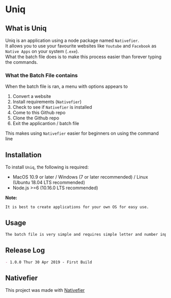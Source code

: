# Uniq

## What is Uniq  

Uniq is an application using a node package named `Nativefier`.  
It allows you to use your favourite websites like `Youtube` and `Facebook` as `Native Apps` on your system (`.exe`).  
What the batch file does is to make this process easier than forever typing the commands.

### What the Batch File contains

When the batch file is ran, a menu with options appears to

1. Convert a website
2. Install requirements (`Nativefier`)
3. Check to see if `Nativefier` is installed
4. Come to this Github repo
5. Clone the Github repo
6. Exit the applicantion / batch file

This makes using `Nativefier` easier for beginners on using the command line

## Installation

To install `Uniq`, the following is required:

- MacOS 10.9 or later / Windows (7 or later recommended) / Linux (Ubuntu 18.04 LTS recommended)
- Node.js >=6 (10.16.0 LTS recommended)

**Note:**

``` plain text
It is best to create applications for your own OS for easy use.
```

## Usage

``` Markdown
The batch file is very simple and requires simple letter and number input. When converting a website and you are asked to enter a url, remember to include a domain (.com / .uk / .nz / etc)
```

## Release Log

``` Markdown
- 1.0.0 Thur 30 Apr 2019 - First Build
```

## Nativefier

This project was made with [Nativefier](https://github.com/jiahaog/nativefier)
